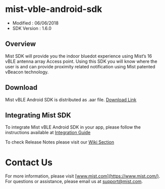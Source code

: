 # mist-vble-android-sdk
* Modified : 06/06/2018
* SDK Version : 1.6.0

## Overview
Mist SDK will provide you the indoor bluedot experience using Mist’s 16 vBLE antenna array Access point. Using this SDK you will know where the user is and can provide proximity related notification using Mist patented vBeacon technology.

## Download
Mist vBLE Android SDK is distributed as .aar file. [Download Link](https://github.com/mistsys/mist-vble-android-sdk/tree/master/Library)
  
## Integrating Mist SDK
To integrate Mist vBLE Android SDK in your app, please follow the instructions available at [Integration Guide](https://github.com/mistsys/mist-vble-android-sdk/wiki/Integration-Guide)

To check Release Notes please visit our [Wiki Section](https://github.com/mistsys/mist-vble-android-sdk/wiki/Release-Notes)

# Contact Us
For more information, please visit [www.mist.com](https://www.mist.com/). For questions or assistance, please email us at support@mist.com.
